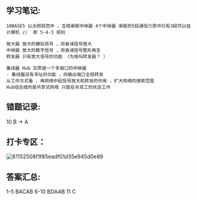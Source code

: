 ## 学习笔记:


```
10BASE5 以太网规范中 ，互相串联中继器 4个中继器 串联的5段通信介质中只有3段可以挂计算机 //  即 5-4-3 规则
```
```
放大器 放大的模拟信号 ，将衰减信号放大
中继器 放大的数字信号 ，将衰减信号整形再生
转发器 只有放大信号的功能 （为啥叫转发器？ ）
```

```
集线器 Hub 实质是一个多端口的中继器
- 集线器没有寻址的功能 ，向输出端口全部转发
从工作方式看 ，再网络中起信号放大和转发的作用 ，扩大网络的搜索范围 
Hub组合成的是共享式网络 只能在半双工的状态工作
```
## 错题记录:
10 B -> A


## 打卡专区：
![81152508f1f85eadf01d35e945d0e89](https://user-images.githubusercontent.com/68007558/180596443-d12de9cb-99e9-4ef6-8b0e-5a56d43cbe03.jpg)


## 答案汇总: 
1-5 BACAB
6-10 BDAAB
11 C





